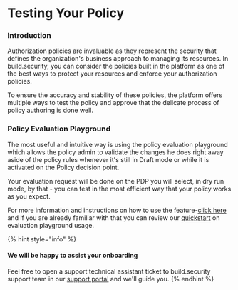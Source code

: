 # Testing Your Policy

### Introduction

Authorization policies are invaluable as they represent the security that defines the organization's business approach to managing its resources. In build.security, you can consider the policies built in the platform as one of the best ways to protect your resources and enforce your authorization policies.

To ensure the accuracy and stability of these policies, the platform offers multiple ways to test the policy and approve that the delicate process of policy authoring is done well.

### Policy Evaluation Playground

The most useful and intuitive way is using the policy evaluation playground which allows the policy admin to validate the changes he does right away aside of the policy rules whenever it's still in Draft mode or while it is activated on the Policy decision point.

Your evaluation request will be done on the PDP you will select, in dry run mode, by that - you can test in the most efficient way that your policy works as you expect.

For more information and instructions on how to use the feature-[click here](https://docs.build.security/docs/policy-evaluation-playground) and if you are already familiar with that you can review our [quickstart](https://docs.build.security/docs/dry-run-evaluation) on evaluation playground usage.

{% hint style="info" %}
#### We will be happy to assist your onboarding

Feel free to open a support technical assistant ticket to build.security support team in our [support portal](https://build-security.atlassian.net/servicedesk/customer/user/login?destination=portals) and we'll guide you.
{% endhint %}

